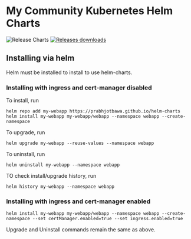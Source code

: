 #  My Community Kubernetes Helm Charts                                      

![Release Charts](https://github.com/prabhjotbawa/helm-charts/workflows/Release%20Charts/badge.svg) [![Releases downloads](https://img.shields.io/github/downloads/prabhjotbawa/helm-charts/total.svg)](https://github.com/prabhjotbawa/helm-charts/releases)

## Installing via helm                                  
Helm must be installed to install to use helm-charts.
### Installing with ingress and cert-manager disabled
To install, run
```commandline
helm repo add my-webapp https://prabhjotbawa.github.io/helm-charts
helm install my-webapp my-webapp/webapp --namespace webapp --create-namespace
```
To upgrade, run
```commandline
helm upgrade my-webapp --reuse-values --namespace webapp
```
To uninstall, run
```commandline
helm uninstall my-webapp --namespace webapp
```
TO check install/upgrade history, run
```commandline
helm history my-webapp --namespace webapp
```

### Installing with ingress and cert-manager enabled
```
helm install my-webapp my-webapp/webapp --namespace webapp --create-namespace --set certManager.enabled=true --set ingress.enabled=true
```
Upgrade and Uninstall commands remain the same as above.